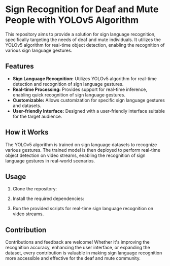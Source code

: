 # Sign Recognition for Deaf and Mute People with YOLOv5 Algorithm

This repository aims to provide a solution for sign language recognition, specifically targeting the needs of deaf and mute individuals. It utilizes the YOLOv5 algorithm for real-time object detection, enabling the recognition of various sign language gestures.

## Features

- **Sign Language Recognition:** Utilizes YOLOv5 algorithm for real-time detection and recognition of sign language gestures.
- **Real-time Processing:** Provides support for real-time inference, enabling quick recognition of sign language gestures.
- **Customizable:** Allows customization for specific sign language gestures and datasets.
- **User-friendly Interface:** Designed with a user-friendly interface suitable for the target audience.

## How it Works

The YOLOv5 algorithm is trained on sign language datasets to recognize various gestures. The trained model is then deployed to perform real-time object detection on video streams, enabling the recognition of sign language gestures in real-world scenarios.

## Usage

1. Clone the repository:


2. Install the required dependencies:


3. Run the provided scripts for real-time sign language recognition on video streams.

## Contribution

Contributions and feedback are welcome! Whether it's improving the recognition accuracy, enhancing the user interface, or expanding the dataset, every contribution is valuable in making sign language recognition more accessible and effective for the deaf and mute community.

